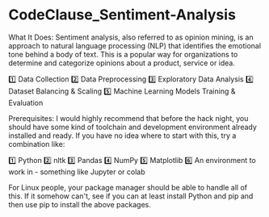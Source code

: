 # CodeClause_Sentiment-Analysis
What It Does: Sentiment analysis, also referred to as opinion mining, is an approach to natural language processing (NLP) that identifies the emotional tone behind a body of text. This is a popular way for organizations to determine and categorize opinions about a product, service or idea.

1️⃣ Data Collection 2️⃣ Data Preprocessing 3️⃣ Exploratory Data Analysis 4️⃣ Dataset Balancing & Scaling 5️⃣ Machine Learning Models Training & Evaluation

Prerequisites: I would highly recommend that before the hack night, you should have some kind of toolchain and development environment already installed and ready. If you have no idea where to start with this, try a combination like:

1️⃣ Python 2️⃣ nltk 3️⃣ Pandas 4️⃣ NumPy 5️⃣ Matplotlib 6️⃣ An environment to work in - something like Jupyter or colab

For Linux people, your package manager should be able to handle all of this. If it somehow can't, see if you can at least install Python and pip and then use pip to install the above packages.
